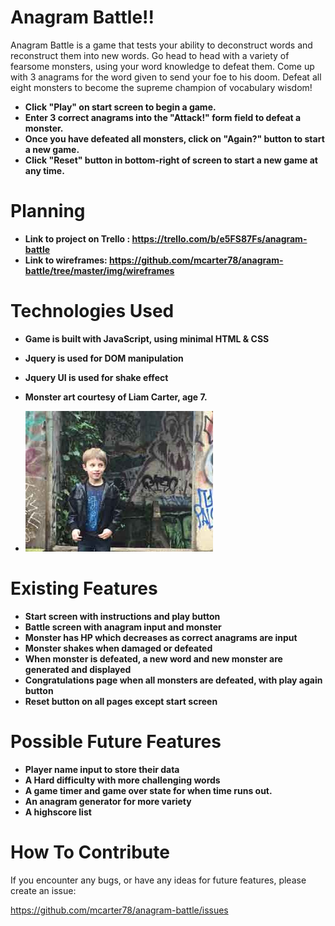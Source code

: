 # Anagram Battle!!

Anagram Battle is a game that tests your ability to deconstruct words and reconstruct them into new words.
Go head to head with a variety of fearsome monsters, using your word knowledge to defeat them.  Come up
with 3 anagrams for the word given to send your foe to his doom.  Defeat all eight monsters
to become the supreme champion of vocabulary wisdom!

* **Click "Play" on start screen to begin a game.**
* **Enter 3 correct anagrams into the "Attack!" form field to defeat a monster.**
* **Once you have defeated all monsters, click on "Again?" button to start a new game.**
* **Click "Reset" button in bottom-right of screen to start a new game at any time.**



# Planning

* **Link to project on Trello : https://trello.com/b/e5FS87Fs/anagram-battle**
* **Link to wireframes: https://github.com/mcarter78/anagram-battle/tree/master/img/wireframes**

# Technologies Used

* **Game is built with JavaScript, using minimal HTML & CSS**
* **Jquery is used for DOM manipulation**
* **Jquery UI is used for shake effect**

* **Monster art courtesy of Liam Carter, age 7.**
* **![Alt text](/img/artist/liam.jpg?raw=true)**

# Existing Features

* **Start screen with instructions and play button**
* **Battle screen with anagram input and monster**
* **Monster has HP which decreases as correct anagrams are input**
* **Monster shakes when damaged or defeated**
* **When monster is defeated, a new word and new monster are generated and displayed**
* **Congratulations page when all monsters are defeated, with play again button**
* **Reset button on all pages except start screen**

# Possible Future Features

* **Player name input to store their data**
* **A Hard difficulty with more challenging words**
* **A game timer and game over state for when time runs out.**
* **An anagram generator for more variety**
* **A highscore list**

# How To Contribute

If you encounter any bugs, or have any ideas for future features, please create an issue:

https://github.com/mcarter78/anagram-battle/issues
